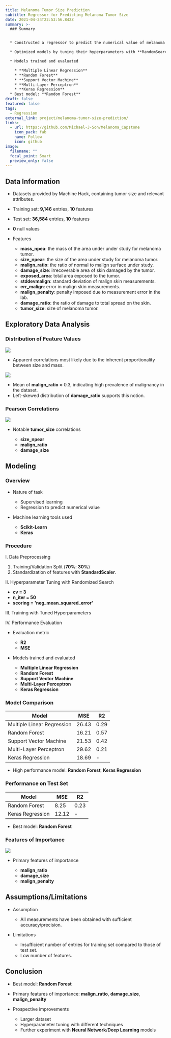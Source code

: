 ```yaml
---
title: Melanoma Tumor Size Prediction
subtitle: Regressor for Predicting Melanoma Tumor Size
date: 2021-04-24T22:53:56.842Z
summary: >-
  ### Summary


  * Constructed a regressor to predict the numerical value of melanoma tumor size based on relevant attributes.

  * Optimized models by tuning their hyperparameters with **RandomSearchCV**.

  * Models trained and evaluated

    * **Multiple Linear Regression**
    * **Random Forest**
    * **Support Vector Machine**
    * **Multi-Layer Perceptron**
    * **Keras Regression**
  * Best model: **Random Forest**
draft: false
featured: false
tags:
  - Regression
external_link: project/melanoma-tumor-size-prediction/
links:
  - url: https://github.com/Michael-J-Son/Melanoma_Capstone
    icon_pack: fab
    name: Follow
    icon: github
image:
  filename: ""
  focal_point: Smart
  preview_only: false
---
```

## Data Information

* Datasets provided by Machine Hack, containing tumor size and relevant attributes.
* Training set: **9,146** entries, **10** features
* Test set: **36,584** entries, **10** features
* **0** null values
* Features

  * **mass_npea**: the mass of the area under under study for melanoma tumor.
  * **size_npear**: the size of the area under study for melanoma tumor.
  * **malign_ratio**: the ratio of normal to malign surface under study.
  * **damage_size**: irrecoverable area of skin damaged by the tumor.
  * **exposed_area**: total area exposed to the tumor.
  * **stddevmalign**: standard deviation of malign skin measurements.
  * **err_malign**: error in malign skin measurements.
  * **malign_penalty**: penalty imposed due to measurement error in the lab.
  * **damage_ratio**: the ratio of damage to total spread on the skin.
  * **tumor_size**: size of melanoma tumor.

## Exploratory Data Analysis

### Distribution of Feature Values

![](feature_distribution.png)

* Apparent correlations most likely due to the inherent proportionality between size and mass.

![](malign_ratio_damage_ratio.png)

* Mean of **malign_ratio** ≈ 0.3, indicating high prevalence of malignancy in the dataset.
* Left-skewed distribution of **damage_ratio** supports this notion.

### Pearson Correlations

![](feature_correlation.png)

* Notable **tumor_size** correlations

  * **size_npear**
  * **malign_ratio**
  * **damage_size**

## Modeling

### Overview

* Nature of task

  * Supervised learning
  * Regression to predict numerical value
* Machine learning tools used

  * **Scikit-Learn**
  * **Keras**

### Procedure

I. Data Preprocessing

1. Training/Validation Split (**70%**: **30%**)
2. Standardization of features with **StandardScaler**.

II. Hyperparameter Tuning with Randomized Search

* **cv = 3**
* **n_iter = 50**
* **scoring = 'neg_mean_squared_error'**

III. Training with Tuned Hyperparameters

IV. Performance Evaluation

* Evaluation metric

  * **R2**
  * **MSE**
* Models trained and evaluated

  * **Multiple Linear Regression**
  * **Random Forest**
  * **Support Vector Machine**
  * **Multi-Layer Perceptron**
  * **Keras Regression**

### Model Comparison

| Model                      | MSE   | R2   |
| -------------------------- | ----- | ---- |
| Multiple Linear Regression | 26.43 | 0.29 |
| Random Forest              | 16.21 | 0.57 |
| Support Vector Machine     | 21.53 | 0.42 |
| Multi-Layer Perceptron     | 29.62 | 0.21 |
| Keras Regression           | 18.69 | \-   |

* High performance model: **Random Forest**, **Keras Regression**

### Performance on Test Set

| Model            | MSE   | R2   |
| ---------------- | ----- | ---- |
| Random Forest    | 8.25  | 0.23 |
| Keras Regression | 12.12 | \-   |

* Best model: **Random Forest**

### Features of Importance

![](feature_importance.png)

* Primary features of importance

  * **malign_ratio**
  * **damage_size**
  * **malign_penalty**

## Assumptions/Limitations

* Assumption

  * All measurements have been obtained with sufficient accuracy/precision.
* Limitations

  * Insufficient number of entries for training set compared to those of test set.
  * Low number of features.

## Conclusion

* Best model: **Random Forest**
* Primary features of importance: **malign_ratio**, **damage_size**, **malign_penalty**
* Prospective improvements

  * Larger dataset
  * Hyperparameter tuning with different techniques
  * Further experiment with **Neural Network**/**Deep Learning** models
